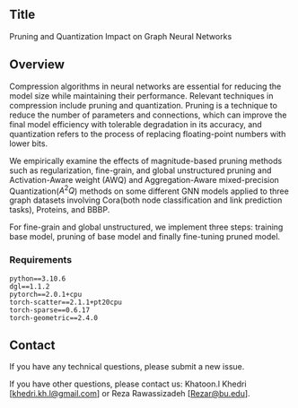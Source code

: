 ## Title
Pruning and Quantization Impact on Graph Neural Networks

## Overview
Compression algorithms in neural networks are essential for reducing the model size while maintaining their performance. Relevant techniques in compression include pruning and quantization. Pruning is a technique to reduce the number of parameters and connections, which can improve the final model efficiency with tolerable degradation in its accuracy, and quantization refers to the process of replacing floating-point numbers with lower bits.

We empirically examine the effects of magnitude-based pruning methods such as regularization, fine-grain, and global unstructured pruning and Activation-Aware weight (AWQ) and Aggregation-Aware mixed-precision Quantization($A^2Q$) methods on some different GNN models applied to three graph datasets involving Cora(both node classification and link prediction tasks), Proteins, and BBBP.

For fine-grain and global unstructured, we implement three steps: training base model, pruning of base model and finally fine-tuning pruned model.

### Requirements

    python==3.10.6
    dgl==1.1.2
    pytorch==2.0.1+cpu
    torch-scatter==2.1.1+pt20cpu
    torch-sparse==0.6.17
    torch-geometric==2.4.0

## Contact

If you have any technical questions, please submit a new issue.

If you have other questions, please contact us: Khatoon.l Khedri [khedri.kh.l@gmail.com] or Reza Rawassizadeh [Rezar@bu.edu].
